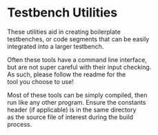 # Testbench Utilities
These utilities aid in creating boilerplate  
testbenches, or code segments that can be easily  
integrated into a larger testbench.  
  
Often these tools have a command line interface,  
but are not super careful with their input checking.  
As such, please follow the readme for the  
tool you choose to use!  
  
Most of these tools can be simply compiled, then  
run like any other program. Ensure the constants  
header (if applicable) is in the same directory  
as the source file of interest during the build  
process.